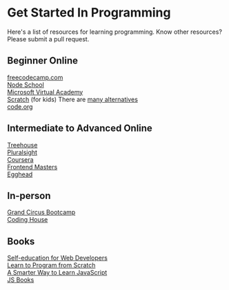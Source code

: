 # Get Started In Programming
Here's a list of resources for learning programming. Know other resources? Please submit a pull request.

## Beginner Online
[freecodecamp.com](http://www.freecodecamp.com)  
[Node School](http://nodeschool.io)  
[Microsoft Virtual Academy](https://mva.microsoft.com)  
[Scratch](https://scratch.mit.edu) (for kids) There are [many alternatives](http://wiki.scratch.mit.edu/wiki/Alternatives_to_Scratch)  
[code.org](https://code.org)

## Intermediate to Advanced Online
[Treehouse](https://teamtreehouse.com)  
[Pluralsight](http://www.pluralsight.com)  
[Coursera](https://www.coursera.org/courses?query=programming)  
[Frontend Masters](https://frontendmasters.com)  
[Egghead](http://egghead.io) 

## In-person
[Grand Circus Bootcamp](http://www.grandcircus.co)  
[Coding House](http://codinghouse.co/#!home)

## Books
[Self-education for Web Developers](http://www.amazon.com/Self-education-Web-Developers-Develop-Applications-ebook/dp/B017632IYY)  
[Learn to Program from Scratch](http://www.amazon.com/Learn-Program-Scratch-Introduction-Programming/dp/1593275439/ref=sr_1_4?ie=UTF8&qid=1448208246&sr=8-4&keywords=beginning+programming)  
[A Smarter Way to Learn JavaScript](http://www.amazon.com/Smarter-Way-Learn-JavaScript-technology/dp/1497408180/ref=sr_1_10?ie=UTF8&qid=1448208246&sr=8-10&keywords=beginning+programming)  
[JS Books](http://jsbooks.revolunet.com)  
